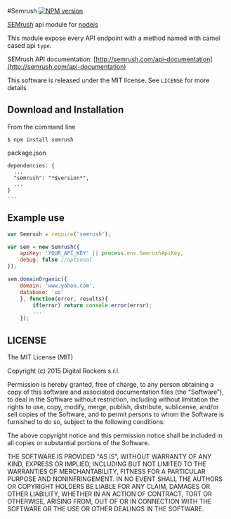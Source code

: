 #Semrush
[![NPM version](http://img.shields.io/npm/v/semrush.svg)](https://www.npmjs.org/package/semrush)

[SEMrush](semrush.com) api module for [nodejs](nodejs.org)

This module expose every API endpoint with a method named with camel cased api `type`.

SEMrush API documentation: [http://semrush.com/api-documentation](http://semrush.com/api-documentation)

This software is released under the MIT license. See `LICENSE` for more details

## Download and Installation

From the command line

	$ npm install semrush

package.json

	dependencies: {
      ...
      "semrush": "*$version*",
      ...
    }
    ...

## Example use

```javascript
var Semrush = require('semrush');

var sem = new Semrush({
	apiKey: 'YOUR_API_KEY' || process.env.SemrushApiKey,
	debug: false //optional
});

sem.domainOrganic({
	domain: 'www.yahoo.com',
	database: 'us'
	}, function(error, results){
		if(error) return console.error(error);
		...
	});
```



LICENSE
---
The MIT License (MIT)

Copyright (c) 2015 Digital Rockers s.r.l.

Permission is hereby granted, free of charge, to any person obtaining a copy
of this software and associated documentation files (the "Software"), to deal
in the Software without restriction, including without limitation the rights
to use, copy, modify, merge, publish, distribute, sublicense, and/or sell
copies of the Software, and to permit persons to whom the Software is
furnished to do so, subject to the following conditions:

The above copyright notice and this permission notice shall be included in
all copies or substantial portions of the Software.

THE SOFTWARE IS PROVIDED "AS IS", WITHOUT WARRANTY OF ANY KIND, EXPRESS OR
IMPLIED, INCLUDING BUT NOT LIMITED TO THE WARRANTIES OF MERCHANTABILITY,
FITNESS FOR A PARTICULAR PURPOSE AND NONINFRINGEMENT. IN NO EVENT SHALL THE
AUTHORS OR COPYRIGHT HOLDERS BE LIABLE FOR ANY CLAIM, DAMAGES OR OTHER
LIABILITY, WHETHER IN AN ACTION OF CONTRACT, TORT OR OTHERWISE, ARISING FROM,
OUT OF OR IN CONNECTION WITH THE SOFTWARE OR THE USE OR OTHER DEALINGS IN
THE SOFTWARE.

